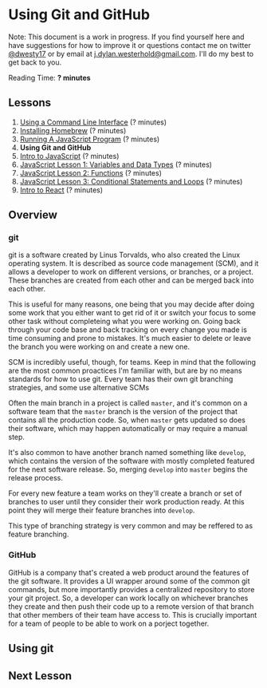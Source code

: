 # Using Git and GitHub

Note: This document is a work in progress. If you find yourself here and have suggestions for how to improve it or questions contact me on twitter [@dwesty17](https://twitter.com/dwesty17) or by email at j.dylan.westerhold@gmail.com. I'll do my best to get back to you.

Reading Time: **? minutes**

## Lessons
1. [Using a Command Line Interface](https://github.com/project-catalyst/using-a-cli) (? minutes)
1. [Installing Homebrew](https://github.com/project-catalyst/installing-homebrew) (? minutes)
1. [Running A JavaScript Program](https://github.com/project-catalyst/running-a-javascript-program) (? minutes)
1. **Using Git and GitHub**
1. [Intro to JavaScript](https://github.com/project-catalyst/overview) (? minutes)
1. [JavaScript Lesson 1: Variables and Data Types](https://github.com/project-catalyst/overview) (? minutes)
1. [JavaScript Lesson 2: Functions](https://github.com/project-catalyst/overview) (? minutes)
1. [JavaScript Lesson 3: Conditional Statements and Loops](https://github.com/project-catalyst/overview) (? minutes)
1. [Intro to React](https://github.com/project-catalyst/overview) (? minutes)

## Overview

### git

git is a software created by Linus Torvalds, who also created the Linux operating system. It is described as source code management (SCM), and it allows a developer to work on different versions, or branches, or a project. These branches are created from each other and can be merged back into each other. 

This is useful for many reasons, one being that you may decide after doing some work that you either want to get rid of it or switch your focus to some other task without completeing what you were working on. Going back through your code base and back tracking on every change you made is time consuming and prone to mistakes. It's much easier to delete or leave the branch you were working on and create a new one.

SCM is incredibly useful, though, for teams. Keep in mind that the following are the most common proactices I'm familiar with, but are by no means standards for how to use git. Every team has their own git branching strategies, and some use alternative SCMs

Often the main branch in a project is called `master`, and it's common on a software team that the `master` branch is the version of the project that contains all the production code. So, when `master` gets updated so does their software, which may happen automatically or may require a manual step.

It's also common to have another branch named something like `develop`, which contains the version of the software with mostly completed featured for the next software release. So, merging `develop` into `master` begins the release process.

For every new feature a team works on they'll create a branch or set of branches to user until they consider their work production ready. At this point they will merge their feature branches into `develop`.

This type of branching strategy is very common and may be reffered to as feature branching.

### GitHub

GitHub is a company that's created a web product around the features of the git software. It provides a UI wrapper around some of the common git commands, but more importantly provides a centralized repository to store your git project. So, a developer can work locally on whichever branches they create and then push their code up to a remote version of that branch that other members of their team have access to. This is crucially important for a team of people to be able to work on a porject together.

## Using git

## Next Lesson